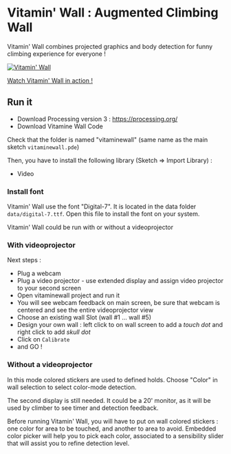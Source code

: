# Vitamin' Wall : Augmented Climbing Wall

Vitamin' Wall combines projected graphics and body detection for funny climbing experience for everyone ! 

[![Vitamin' Wall](http://bricolab-aidal.fr/wp-content/uploads/2017/02/VitamineWall.png)](https://vimeo.com/202650498 "Vitamin' Wall - Click to Watch!")

[Watch Vitamin' Wall in action !](https://vimeo.com/202650498)

## Run it

* Download Processing version 3 : https://processing.org/
* Download Vitamine Wall Code

Check that the folder is named "vitaminewall" (same name as the main sketch `vitaminewall.pde`)

Then, you have to install the following library (Sketch => Import Library) :
* Video

### Install font

Vitamin' Wall use the font "Digital-7". It is located in the data folder `data/digital-7.ttf`. Open this file to install the font on your system.

Vitamin' Wall could be run with or without a videoprojector

### With videoprojector

Next steps :
* Plug a webcam 
* Plug a video projector - use extended display and assign video projector to your second screen
* Open vitaminewall project and run it
* You will see webcam feedback on main screen, be sure that webcam is centered and see the entire videoprojector view
* Choose an existing wall Slot (wall #1 ... wall #5)
* Design your own wall : left click to on wall screen to add a *touch dot* and right click to add *skull dot*
* Click on `Calibrate`
* and GO !

### Without a videoprojector

In this mode colored stickers are used to defined holds. Choose "Color" in wall selection to select color-mode detection.

The second display is still needed. It could be a 20' monitor, as it will be used by climber to see timer and detection feedback.

Before running Vitamin' Wall, you will have to put on wall colored stickers : one color for area to be touched, and another to area to avoid.
Embedded color picker will help you to pick each color, associated to a sensibility slider that will assist you to refine detection level.
